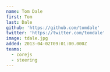 ```yaml
---
name: Tom Dale
first: Tom
last: Dale
github: 'https://github.com/tomdale'
twitter: 'https://twitter.com/tomdale'
image: tdale.jpg
added: 2013-04-02T09:01:00.000Z
teams:
  - corejs
  - steering
---
```

